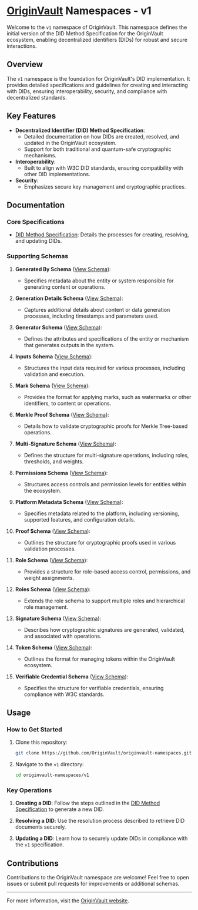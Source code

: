 # [OriginVault](https://www.originvault.io) Namespaces - v1

Welcome to the `v1` namespace of OriginVault. This namespace defines the initial version of the DID Method Specification for the OriginVault ecosystem, enabling decentralized identifiers (DIDs) for robust and secure interactions.

## Overview

The `v1` namespace is the foundation for OriginVault's DID implementation. It provides detailed specifications and guidelines for creating and interacting with DIDs, ensuring interoperability, security, and compliance with decentralized standards.

## Key Features

- **Decentralized Identifier (DID) Method Specification**:
  - Detailed documentation on how DIDs are created, resolved, and updated in the OriginVault ecosystem.
  - Support for both traditional and quantum-safe cryptographic mechanisms.
- **Interoperability**:
  - Built to align with W3C DID standards, ensuring compatibility with other DID implementations.
- **Security**:
  - Emphasizes secure key management and cryptographic practices.

## Documentation

### Core Specifications

- [DID Method Specification](./did_method_specification.md): Details the processes for creating, resolving, and updating DIDs.

### Supporting Schemas

1. **Generated By Schema** ([View Schema](./generated-by-schema.json)):
   - Specifies metadata about the entity or system responsible for generating content or operations.

2. **Generation Details Schema** ([View Schema](./generation-details-schema.json)):
   - Captures additional details about content or data generation processes, including timestamps and parameters used.

3. **Generator Schema** ([View Schema](./generator-schema.json)):
   - Defines the attributes and specifications of the entity or mechanism that generates outputs in the system.

4. **Inputs Schema** ([View Schema](./inputs-schema.json)):
   - Structures the input data required for various processes, including validation and execution.

5. **Mark Schema** ([View Schema](./mark-schema.json)):
   - Provides the format for applying marks, such as watermarks or other identifiers, to content or operations.

6. **Merkle Proof Schema** ([View Schema](./merkle-proof-schema.json)):
   - Details how to validate cryptographic proofs for Merkle Tree-based operations.

7. **Multi-Signature Schema** ([View Schema](./multi-signature-schema.json)):
   - Defines the structure for multi-signature operations, including roles, thresholds, and weights.

8. **Permissions Schema** ([View Schema](./permissions-schema.json)):
   - Structures access controls and permission levels for entities within the ecosystem.

9. **Platform Metadata Schema** ([View Schema](./platform-metadata-schema.json)):
   - Specifies metadata related to the platform, including versioning, supported features, and configuration details.

10. **Proof Schema** ([View Schema](./proof-schema.json)):
    - Outlines the structure for cryptographic proofs used in various validation processes.

11. **Role Schema** ([View Schema](./role-schema.json)):
    - Provides a structure for role-based access control, permissions, and weight assignments.

12. **Roles Schema** ([View Schema](./roles-schema.json)):
    - Extends the role schema to support multiple roles and hierarchical role management.

13. **Signature Schema** ([View Schema](./signature-schema.json)):
    - Describes how cryptographic signatures are generated, validated, and associated with operations.

14. **Token Schema** ([View Schema](./token-schema.json)):
    - Outlines the format for managing tokens within the OriginVault ecosystem.

15. **Verifiable Credential Schema** ([View Schema](./vc-schema.json)):
    - Specifies the structure for verifiable credentials, ensuring compliance with W3C standards.

## Usage

### How to Get Started

1. Clone this repository:
   ```bash
   git clone https://github.com/OriginVault/originvault-namespaces.git
   ```
2. Navigate to the `v1` directory:
   ```bash
   cd originvault-namespaces/v1
   ```

### Key Operations

1. **Creating a DID**:
   Follow the steps outlined in the [DID Method Specification](./did_method_specification.md) to generate a new DID.

2. **Resolving a DID**:
   Use the resolution process described to retrieve DID documents securely.

3. **Updating a DID**:
   Learn how to securely update DIDs in compliance with the `v1` specification.

## Contributions

Contributions to the OriginVault namespace are welcome! Feel free to open issues or submit pull requests for improvements or additional schemas.

---

For more information, visit the [OriginVault website](https://www.originvault.io).

